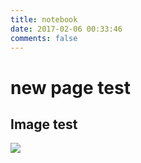 ```yaml
---
title: notebook
date: 2017-02-06 00:33:46
comments: false
---
```


# new page test

## Image test

![](/images/warriors.jpg)